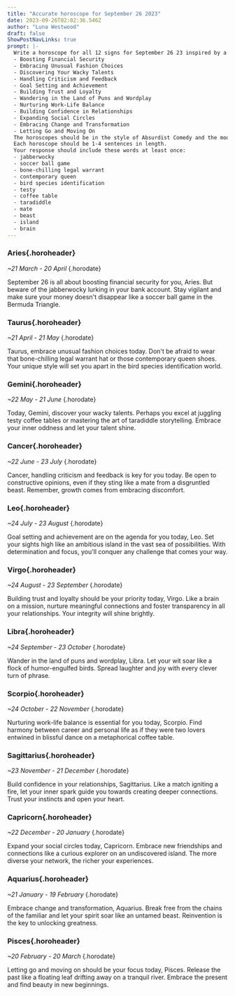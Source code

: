 ```yaml
---
title: "Accurate horoscope for September 26 2023"
date: 2023-09-26T02:02:36.546Z
author: "Luna Westwood"
draft: false
ShowPostNavLinks: true
prompt: |-
  Write a horoscope for all 12 signs for September 26 23 inspired by a different focus for each. Ensure you do not include the focus in the response:
  - Boosting Financial Security
  - Embracing Unusual Fashion Choices
  - Discovering Your Wacky Talents
  - Handling Criticism and Feedback
  - Goal Setting and Achievement
  - Building Trust and Loyalty
  - Wandering in the Land of Puns and Wordplay
  - Nurturing Work-Life Balance
  - Building Confidence in Relationships
  - Expanding Social Circles
  - Embracing Change and Transformation
  - Letting Go and Moving On
  The horoscopes should be in the style of Absurdist Comedy and the mood of vigilance
  Each horoscope should be 1-4 sentences in length.
  Your response should include these words at least once:
  - jabberwocky
  - soccer ball game
  - bone-chilling legal warrant
  - contemporary queen
  - bird species identification
  - testy
  - coffee table
  - taradiddle
  - mate
  - beast
  - island
  - brain
---
```


### Aries{.horoheader}

*~21 March - 20 April*
{.horodate}

September 26 is all about boosting financial security for you, Aries. But beware of the jabberwocky lurking in your bank account. Stay vigilant and make sure your money doesn't disappear like a soccer ball game in the Bermuda Triangle.


### Taurus{.horoheader}

*~21 April - 21 May*
{.horodate}

Taurus, embrace unusual fashion choices today. Don't be afraid to wear that bone-chilling legal warrant hat or those contemporary queen shoes. Your unique style will set you apart in the bird species identification world.


### Gemini{.horoheader}

*~22 May - 21 June*
{.horodate}

Today, Gemini, discover your wacky talents. Perhaps you excel at juggling testy coffee tables or mastering the art of taradiddle storytelling. Embrace your inner oddness and let your talent shine.


### Cancer{.horoheader}

*~22 June - 23 July*
{.horodate}

Cancer, handling criticism and feedback is key for you today. Be open to constructive opinions, even if they sting like a mate from a disgruntled beast. Remember, growth comes from embracing discomfort.


### Leo{.horoheader}

*~24 July - 23 August*
{.horodate}

Goal setting and achievement are on the agenda for you today, Leo. Set your sights high like an ambitious island in the vast sea of possibilities. With determination and focus, you'll conquer any challenge that comes your way.


### Virgo{.horoheader}

*~24 August - 23 September*
{.horodate}

Building trust and loyalty should be your priority today, Virgo. Like a brain on a mission, nurture meaningful connections and foster transparency in all your relationships. Your integrity will shine brightly.


### Libra{.horoheader}

*~24 September - 23 October*
{.horodate}

Wander in the land of puns and wordplay, Libra. Let your wit soar like a flock of humor-engulfed birds. Spread laughter and joy with every clever turn of phrase.


### Scorpio{.horoheader}

*~24 October - 22 November*
{.horodate}

Nurturing work-life balance is essential for you today, Scorpio. Find harmony between career and personal life as if they were two lovers entwined in blissful dance on a metaphorical coffee table.


### Sagittarius{.horoheader}

*~23 November - 21 December*
{.horodate}

Build confidence in your relationships, Sagittarius. Like a match igniting a fire, let your inner spark guide you towards creating deeper connections. Trust your instincts and open your heart.


### Capricorn{.horoheader}

*~22 December - 20 January*
{.horodate}

Expand your social circles today, Capricorn. Embrace new friendships and connections like a curious explorer on an undiscovered island. The more diverse your network, the richer your experiences.


### Aquarius{.horoheader}

*~21 January - 19 February*
{.horodate}

Embrace change and transformation, Aquarius. Break free from the chains of the familiar and let your spirit soar like an untamed beast. Reinvention is the key to unlocking greatness.


### Pisces{.horoheader}

*~20 February - 20 March*
{.horodate}

Letting go and moving on should be your focus today, Pisces. Release the past like a floating leaf drifting away on a tranquil river. Embrace the present and find beauty in new beginnings.

